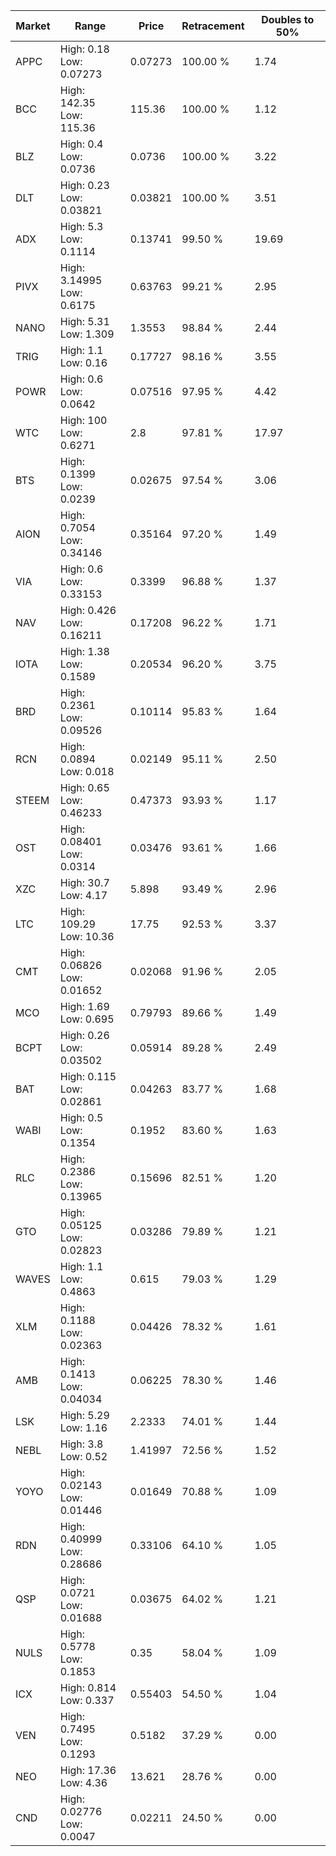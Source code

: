 | Market | Range | Price| Retracement | Doubles to 50% |
| --- | --- | --- | --- | --- |
| APPC | High: 0.18<br />Low: 0.07273 | 0.07273 | 100.00 % | 1.74 |
| BCC | High: 142.35<br />Low: 115.36 | 115.36 | 100.00 % | 1.12 |
| BLZ | High: 0.4<br />Low: 0.0736 | 0.0736 | 100.00 % | 3.22 |
| DLT | High: 0.23<br />Low: 0.03821 | 0.03821 | 100.00 % | 3.51 |
| ADX | High: 5.3<br />Low: 0.1114 | 0.13741 | 99.50 % | 19.69 |
| PIVX | High: 3.14995<br />Low: 0.6175 | 0.63763 | 99.21 % | 2.95 |
| NANO | High: 5.31<br />Low: 1.309 | 1.3553 | 98.84 % | 2.44 |
| TRIG | High: 1.1<br />Low: 0.16 | 0.17727 | 98.16 % | 3.55 |
| POWR | High: 0.6<br />Low: 0.0642 | 0.07516 | 97.95 % | 4.42 |
| WTC | High: 100<br />Low: 0.6271 | 2.8 | 97.81 % | 17.97 |
| BTS | High: 0.1399<br />Low: 0.0239 | 0.02675 | 97.54 % | 3.06 |
| AION | High: 0.7054<br />Low: 0.34146 | 0.35164 | 97.20 % | 1.49 |
| VIA | High: 0.6<br />Low: 0.33153 | 0.3399 | 96.88 % | 1.37 |
| NAV | High: 0.426<br />Low: 0.16211 | 0.17208 | 96.22 % | 1.71 |
| IOTA | High: 1.38<br />Low: 0.1589 | 0.20534 | 96.20 % | 3.75 |
| BRD | High: 0.2361<br />Low: 0.09526 | 0.10114 | 95.83 % | 1.64 |
| RCN | High: 0.0894<br />Low: 0.018 | 0.02149 | 95.11 % | 2.50 |
| STEEM | High: 0.65<br />Low: 0.46233 | 0.47373 | 93.93 % | 1.17 |
| OST | High: 0.08401<br />Low: 0.0314 | 0.03476 | 93.61 % | 1.66 |
| XZC | High: 30.7<br />Low: 4.17 | 5.898 | 93.49 % | 2.96 |
| LTC | High: 109.29<br />Low: 10.36 | 17.75 | 92.53 % | 3.37 |
| CMT | High: 0.06826<br />Low: 0.01652 | 0.02068 | 91.96 % | 2.05 |
| MCO | High: 1.69<br />Low: 0.695 | 0.79793 | 89.66 % | 1.49 |
| BCPT | High: 0.26<br />Low: 0.03502 | 0.05914 | 89.28 % | 2.49 |
| BAT | High: 0.115<br />Low: 0.02861 | 0.04263 | 83.77 % | 1.68 |
| WABI | High: 0.5<br />Low: 0.1354 | 0.1952 | 83.60 % | 1.63 |
| RLC | High: 0.2386<br />Low: 0.13965 | 0.15696 | 82.51 % | 1.20 |
| GTO | High: 0.05125<br />Low: 0.02823 | 0.03286 | 79.89 % | 1.21 |
| WAVES | High: 1.1<br />Low: 0.4863 | 0.615 | 79.03 % | 1.29 |
| XLM | High: 0.1188<br />Low: 0.02363 | 0.04426 | 78.32 % | 1.61 |
| AMB | High: 0.1413<br />Low: 0.04034 | 0.06225 | 78.30 % | 1.46 |
| LSK | High: 5.29<br />Low: 1.16 | 2.2333 | 74.01 % | 1.44 |
| NEBL | High: 3.8<br />Low: 0.52 | 1.41997 | 72.56 % | 1.52 |
| YOYO | High: 0.02143<br />Low: 0.01446 | 0.01649 | 70.88 % | 1.09 |
| RDN | High: 0.40999<br />Low: 0.28686 | 0.33106 | 64.10 % | 1.05 |
| QSP | High: 0.0721<br />Low: 0.01688 | 0.03675 | 64.02 % | 1.21 |
| NULS | High: 0.5778<br />Low: 0.1853 | 0.35 | 58.04 % | 1.09 |
| ICX | High: 0.814<br />Low: 0.337 | 0.55403 | 54.50 % | 1.04 |
| VEN | High: 0.7495<br />Low: 0.1293 | 0.5182 | 37.29 % | 0.00 |
| NEO | High: 17.36<br />Low: 4.36 | 13.621 | 28.76 % | 0.00 |
| CND | High: 0.02776<br />Low: 0.0047 | 0.02211 | 24.50 % | 0.00 |
